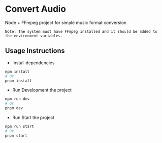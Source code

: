 # Convert Audio

Node + FFmpeg project for simple music format conversion.

`Note: The system must have FFmpeg installed and it should be added to the environment variables.`

## Usage Instructions

- Install dependencies

```bash
npm install
# Or
pnpm install
```

- Run Development the project

```bash
npm run dev
# Or
pnpm dev
```

- Run Start the project

```bash
npm run start
# Or
pnpm start
```

